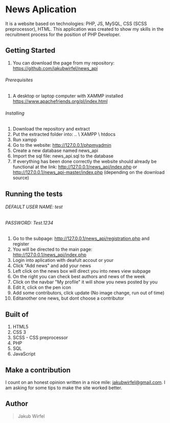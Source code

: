 # News Aplication
   It is a website based on technologies: PHP, JS, MySQL, CSS (SCSS preprocessor), HTML. This application was created to show my skills in the recruitment process for the position of PHP Developer.

## Getting Started
1. You can download the page from my repository:
    https://github.com/jakubwirfel/news_api
###### Prerequisites
1. A desktop or laptop computer with XAMMP installed
    https://www.apachefriends.org/pl/index.html
###### Installing
1. Download the repository and extract
2. Put the extracted folder into: .. \ XAMPP \ htdocs
3. Run xampp
4. Go to the website: http://127.0.0.1/phpmyadmin
5. Create a new database named news_api
6. Import the sql file: news_api.sql to the database
7. If everything has been done correctly the website should already be
        functional at the link: http://127.0.0.1/news_api/index.php or http://127.0.0.1/news_api-master/index.php (depending on the download source)

## Running the tests
###### DEFAULT USER NAME: test
###### PASSWORD: Test.1234

1. Go to the subpage: http://127.0.0.1/news_api/registration.php and register
2. You will be directed to the main page: http://127.0.0.1/news_api/index.php
3. Login into aplication with deafult accout or your
4. Click "Add news" and add your news
5. Left click on the news box will direct you into news view subpage
6. On the right you can check best authors and news of the week
7. Click on the navbar "My profile" it will show you news posted by you
8. Edit it, click on the pen icon
9. Add some contributors, click update (No image change, run out of time)
10. Editanother one news, but dont choose a contributor

## Built of
1. HTML5
2. CSS 3
3. SCSS - CSS preprocessor
4. PHP
5. SQL
6. JavaScript
## Make a contribution
   I count on an honest opinion written in a nice mile: jakubwirfel@gmail.com. I am asking for some tips to make
the site worked better.
## Author
> Jakub Wirfel
